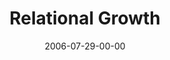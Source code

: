 ---
layout: message
category: message
series: "Hard Work"
title: "Relational Growth"
date: 2006-07-29-00-00
message_id: 58
audio: "http://s3.amazonaws.com/crossroads-media/messages/audio/Hard_Work_07_Relational_Growth_07-30-06_Manuel_Senff_Sithole.mp3"
audio-duration: "46:07"
explicit: false
---